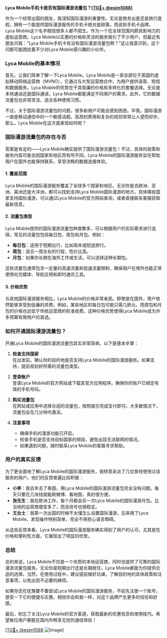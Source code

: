 **Lyca Mobile手机卡是否有国际漫游流量包？[[TG💪+ @esim1088](https://t.me/s/esim1088)]**

作为一个经常出国的朋友，我深知国际漫游的重要性。无论是商务出差还是旅行度假，拥有一个能提供国际漫游服务的手机卡绝对是刚需。而说到手机卡品牌，Lyca Mobile这个名字相信很多人都不陌生。作为一个在全球范围内颇具影响力的虚拟运营商，Lyca Mobile以实惠的价格和灵活的服务吸引了不少用户。但最近有朋友问我：“Lyca Mobile手机卡有没有国际漫游流量包啊？”这让我意识到，这个问题可能困扰着不少对Lyca Mobile感兴趣的小伙伴。

### Lyca Mobile的基本情况

首先，让我们简单了解一下Lyca Mobile。Lyca Mobile是一家总部位于英国的虚拟移动网络运营商（MVNO），它通过与大型运营商合作，为用户提供语音、短信和数据服务。Lyca Mobile的优势在于其低廉的价格和多样化的套餐选择。无论是本地通话还是国际通话，Lyca Mobile都能满足不同用户的需求。此外，它的数据流量包也非常灵活，适合各种使用习惯。

不过，关于国际漫游流量包的问题，很多新用户可能会感到困惑。毕竟，国际漫游一直是移动通信中的一个敏感话题。高昂的费用和复杂的规则常常让人望而却步。那么，Lyca Mobile在这方面表现如何呢？

### 国际漫游流量包的存在与否

答案是肯定的——Lyca Mobile确实提供了国际漫游流量包！不过，具体的政策和服务内容可能会因国家和地区而有所不同。Lyca Mobile的国际漫游服务旨在帮助用户在国外也能保持联系，享受流畅的数据连接体验。

#### 1. **覆盖范围**
Lyca Mobile的国际漫游服务覆盖了全球多个国家和地区。无论你是去欧洲、亚洲、美洲还是大洋洲，都可以找到支持Lyca Mobile国际漫游的地方。具体哪些国家支持国际漫游，可以通过Lyca Mobile的官方网站查询，或者直接联系客服获取最新信息。

#### 2. **流量包类型**
Lyca Mobile提供的国际漫游流量包种类繁多，可以根据用户的实际需求进行选择。常见的流量包包括每日包、周包和月包。例如：
- **每日包**：适用于短期出行，比如周末或短途旅行。
- **周包**：适合一周左右的行程，性价比高。
- **月包**：如果你长期在海外工作或生活，可以选择这种长期包。

这些流量包通常包含一定量的高速流量和低速流量限制，确保用户在境外也能正常使用社交媒体、导航应用和即时通讯工具。

#### 3. **价格优势**
与其他国际漫游服务相比，Lyca Mobile的价格非常亲民。即使是在国外，用户依然能够享受到低廉的资费。例如，某些地区的每日包可能只需几欧元，而周包和月包的价格也远低于传统运营商的标准收费。这种价格优势使得Lyca Mobile成为许多预算有限用户的首选。

### 如何开通国际漫游流量包？

开通Lyca Mobile的国际漫游流量包其实非常简单。以下是基本步骤：

1. **检查支持国家**  
   在出发前，确认你的目的地是否支持Lyca Mobile的国际漫游服务。如果支持，提前规划好所需的流量包类型。

2. **登录账户**  
   登录Lyca Mobile的官方网站或下载其官方应用程序。确保你的账户已绑定有效的手机号码。

3. **购买流量包**  
   在网站或应用中选择合适的流量包，按照提示完成支付即可。大多数情况下，流量包会在几分钟内激活。

4. **注意事项**  
   - 确保手机的漫游功能已开启。
   - 检查手机是否支持目标国家的频段，避免出现无法联网的情况。
   - 如果遇到问题，随时联系Lyca Mobile的客服寻求帮助。

### 用户的真实反馈

为了更全面地了解Lyca Mobile的国际漫游服务，我特意采访了几位曾经使用过该服务的用户。他们的反馈普遍比较积极：

- **小李**：我去年去了泰国，用Lyca Mobile的国际漫游流量包完全没有问题。每天只要花几块钱就能刷微博、看地图，真的很方便。
- **张先生**：我在欧洲工作，每个月都会买一次Lyca Mobile的国际漫游月包。比当地的运营商便宜多了，而且信号也很稳定。
- **王女士**：我第一次出国的时候不太懂怎么设置国际漫游，后来用了Lyca Mobile，发现操作特别简单，完全不用担心语言障碍。

从这些反馈来看，Lyca Mobile的国际漫游服务确实得到了用户的认可。尤其是在价格和便利性方面，它展现出了明显的优势。

### 总结

总的来说，Lyca Mobile不仅是一个优质的本地运营商，同时也提供了可靠的国际漫游流量包服务。无论你是短期出行还是长期居住，Lyca Mobile都能为你提供合适的选择。当然，在使用过程中，建议提前做好功课，了解目的地的具体政策和注意事项，以免出现不必要的麻烦。

如果你还在犹豫要不要尝试Lyca Mobile的国际漫游服务，不妨先注册一个账号，感受一下它的便捷与实惠。相信你会和我一样，对这个品牌产生更多的信任和好感。

最后，别忘了关注Lyca Mobile的官方渠道，获取最新的优惠信息和使用技巧。希望每位用户都能在国内外畅享无忧的通信体验！

[[TG💪+ @esim1088](https://t.me/s/esim1088) ![Image](https://i.postimg.cc/4NQfJmqS/Snipaste-2025-05-13-00-14-12.png)]